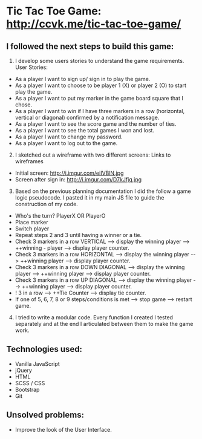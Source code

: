 # Tic Tac Toe Game: http://ccvk.me/tic-tac-toe-game/

## I followed the next steps to build this game:

1) I develop some users stories to understand the game requirements.
User Stories:
- As a player I want to sign up/ sign in to play the game.
- As a player I want to choose to be player 1 (X) or player 2 (O) to start play the game.
- As a player I want to put my marker in the game board square that I chose.
- As a player I want to win if I have three markers in a row (horizontal, vertical or diagonal) confirmed by a notification message.
- As a player I want to see the score game and the number of ties.
- As a player I want to see the total games I won and lost.
- As a player I want to change my password.
- As a player I want to log out to the game.

2) I sketched out a wireframe with two different screens:
Links to wireframes
- Initial screen: http://i.imgur.com/eiIVBlN.jpg
- Screen after sign in: http://i.imgur.com/D7kJfjq.jpg

3) Based on the previous planning documentation I did the follow a game logic pseudocode. I pasted it in my main JS file to guide the construction of my code.
- Who's the turn?
  PlayerX OR PlayerO
- Place marker
- Switch player
- Repeat steps 2 and 3 until having a winner or a tie.
- Check 3 markers in a row VERTICAL --> display the winning player --> ++winning -   player --> display player counter.
- Check 3 markers in a row HORIZONTAL --> display the winning player --> ++winning player --> display player counter.
- Check 3 markers in a row DOWN DIAGONAL --> display the winning player --> ++winning player --> display player counter.
- Check 3 markers in a row UP DIAGONAL --> display the winning player --> ++winning player --> display player counter.
- ! 3 in a row --> ++Tie Counter --> display tie counter.
- If one of 5, 6, 7, 8 or 9 steps/conditions is met --> stop game --> restart game.

4) I tried to write a modular code. Every function I created I tested separately and at the end I articulated between them to make the game work.


## Technologies used:
- Vanilla JavaScript
- jQuery
- HTML
- SCSS / CSS
- Bootstrap
- Git

## Unsolved problems:
- Improve the look of the User Interface.
